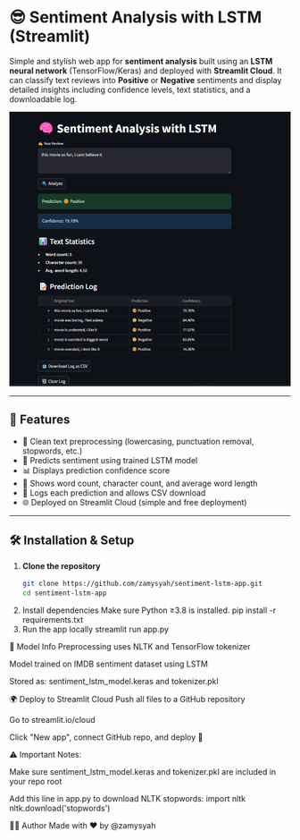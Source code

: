# 😎 Sentiment Analysis with LSTM (Streamlit)

Simple and stylish web app for **sentiment analysis** built using an **LSTM neural network** (TensorFlow/Keras) and deployed with **Streamlit Cloud**. It can classify text reviews into **Positive** or **Negative** sentiments and display detailed insights including confidence levels, text statistics, and a downloadable log.

<p align="center">
  <img src="https://github.com/zamysyah/sentiment-lstm-app/blob/main/Aplikasi_Review.png" alt="App Preview" width="600">
</p>

---

## 🚀 Features

- 🧹 Clean text preprocessing (lowercasing, punctuation removal, stopwords, etc.)
- 🤖 Predicts sentiment using trained LSTM model
- 📊 Displays prediction confidence score
- 📝 Shows word count, character count, and average word length
- 📂 Logs each prediction and allows CSV download
- 🌐 Deployed on Streamlit Cloud (simple and free deployment)

---

## 🛠️ Installation & Setup

1. **Clone the repository**
   ```bash
   git clone https://github.com/zamysyah/sentiment-lstm-app.git
   cd sentiment-lstm-app
2. Install dependencies Make sure Python ≥3.8 is installed.
pip install -r requirements.txt
3. Run the app locally
streamlit run app.py

🧠 Model Info
Preprocessing uses NLTK and TensorFlow tokenizer

Model trained on IMDB sentiment dataset using LSTM

Stored as: sentiment_lstm_model.keras and tokenizer.pkl

🌍 Deploy to Streamlit Cloud
Push all files to a GitHub repository

Go to streamlit.io/cloud

Click "New app", connect GitHub repo, and deploy 🎉

⚠️ Important Notes:

Make sure sentiment_lstm_model.keras and tokenizer.pkl are included in your repo root

Add this line in app.py to download NLTK stopwords:
import nltk
nltk.download('stopwords')

🧑‍💻 Author
Made with ❤️ by @zamysyah

